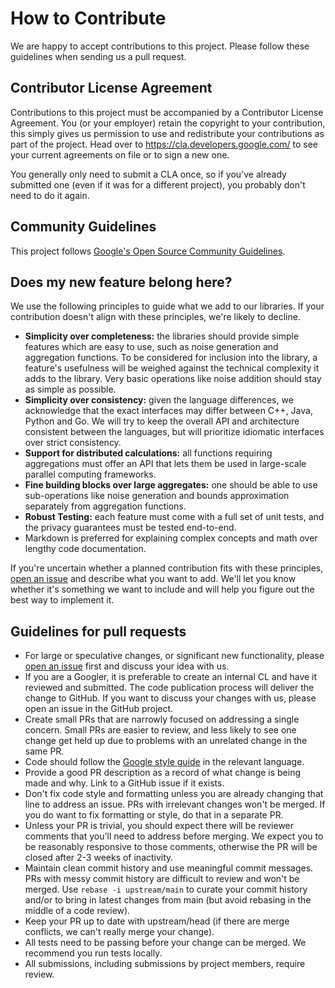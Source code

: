 # How to Contribute

We are happy to accept contributions to this project. Please follow these
guidelines when sending us a pull request.

## Contributor License Agreement

Contributions to this project must be accompanied by a Contributor License
Agreement. You (or your employer) retain the copyright to your contribution,
this simply gives us permission to use and redistribute your contributions as
part of the project. Head over to <https://cla.developers.google.com/> to see
your current agreements on file or to sign a new one.

You generally only need to submit a CLA once, so if you've already submitted
one (even if it was for a different project), you probably don't need to do it
again.

## Community Guidelines

This project follows
[Google's Open Source Community Guidelines](https://opensource.google.com/conduct/).

## Does my new feature belong here?

We use the following principles to guide what we add to our libraries. If your
contribution doesn't align with these principles, we're likely to decline.

* **Simplicity over completeness:** the libraries should provide simple features
which are easy to use, such as noise generation and aggregation functions. To be
considered for inclusion into the library, a feature's usefulness will be
weighed against the technical complexity it adds to the library. Very basic
operations like noise addition should stay as simple as possible.
* **Simplicity over consistency:** given the language differences, we
acknowledge that the exact interfaces may differ between C++, Java, Python and
Go. We will try to keep the overall API and architecture consistent between the
languages, but will prioritize idiomatic interfaces over strict consistency.
* **Support for distributed calculations:** all functions requiring aggregations
must offer an API that lets them be used in large-scale parallel computing
frameworks.
* **Fine building blocks over large aggregates:** one should be able to
use sub-operations like noise generation and bounds approximation separately
from aggregation functions.
* **Robust Testing:** each feature must come with a full set of unit tests, and
the privacy guarantees must be tested end-to-end.
* Markdown is preferred for explaining complex concepts and math over lengthy
code documentation.

If you're uncertain whether a planned contribution fits with these principles,
[open an issue](https://github.com/google/differential-privacy/issues/new)
and describe what you want to add. We'll let you know whether it's something we
want to include and will help you figure out the best way to implement it.

## Guidelines for pull requests

* For large or speculative changes, or significant new functionality, please
[open an issue](https://github.com/google/differential-privacy/issues/new)
first and discuss your idea with us.
* If you are a Googler, it is preferable to create an internal CL and have
it reviewed and submitted. The code publication process will deliver the change
to GitHub. If you want to discuss your changes with us, please open an issue in
the GitHub project.
* Create small PRs that are narrowly focused on addressing a single concern.
Small PRs are easier to review, and less likely to see one change get held up
due to problems with an unrelated change in the same PR.
* Code should follow the
[Google style guide](https://google.github.io/styleguide/) in the relevant
language.
* Provide a good PR description as a record of what change is being made and
why. Link to a GitHub issue if it exists.
* Don't fix code style and formatting unless you are already changing that line
to address an issue. PRs with irrelevant changes won't be merged. If you do want
to fix formatting or style, do that in a separate PR.
* Unless your PR is trivial, you should expect there will be reviewer comments
that you'll need to address before merging. We expect you to be reasonably
responsive to those comments, otherwise the PR will be closed after 2-3 weeks of
inactivity.
* Maintain clean commit history and use meaningful commit messages. PRs with
messy commit history are difficult to review and won't be merged. Use
`rebase -i upstream/main` to curate your commit history and/or to bring in
latest changes from main (but avoid rebasing in the middle of a code review).
* Keep your PR up to date with upstream/head (if there are merge conflicts,
we can't really merge your change).
* All tests need to be passing before your change can be merged. We recommend
you run tests locally.
* All submissions, including submissions by project members, require review.
